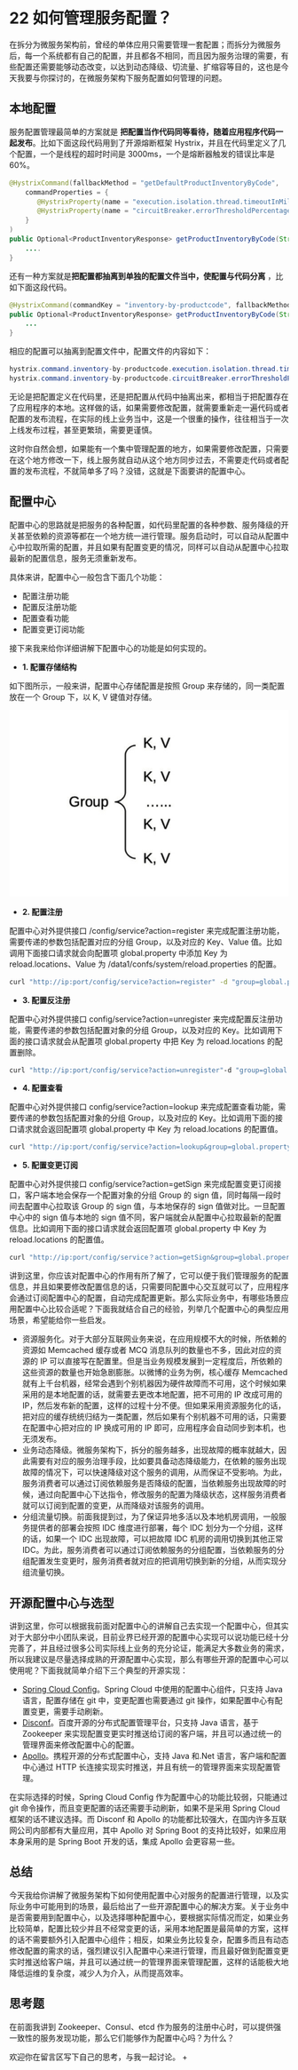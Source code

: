 22 如何管理服务配置？
============

在拆分为微服务架构前，曾经的单体应用只需要管理一套配置；而拆分为微服务后，每一个系统都有自己的配置，并且都各不相同，而且因为服务治理的需要，有些配置还需要能够动态改变，以达到动态降级、切流量、扩缩容等目的，这也是今天我要与你探讨的，在微服务架构下服务配置如何管理的问题。

本地配置
----

服务配置管理最简单的方案就是  **把配置当作代码同等看待，随着应用程序代码一起发布**。比如下面这段代码用到了开源熔断框架 Hystrix，并且在代码里定义了几个配置，一个是线程的超时时间是 3000ms，一个是熔断器触发的错误比率是 60%。

```java
@HystrixCommand(fallbackMethod = "getDefaultProductInventoryByCode",
    commandProperties = {
       @HystrixProperty(name = "execution.isolation.thread.timeoutInMilliseconds", value = "3000"),
       @HystrixProperty(name = "circuitBreaker.errorThresholdPercentage", value="60")
    }
)
public Optional<ProductInventoryResponse> getProductInventoryByCode(String productCode){
    ....
}
```

还有一种方案就是**把配置都抽离到单独的配置文件当中，使配置与代码分离** ，比如下面这段代码。

```java
@HystrixCommand(commandKey = "inventory-by-productcode", fallbackMethod = "getDefaultProductInventoryByCode")
public Optional<ProductInventoryResponse> getProductInventoryByCode(String productCode){
    ...
}
```

相应的配置可以抽离到配置文件中，配置文件的内容如下：

```java
hystrix.command.inventory-by-productcode.execution.isolation.thread.timeoutInMilliseconds=2000
hystrix.command.inventory-by-productcode.circuitBreaker.errorThresholdPercentage=60
```

无论是把配置定义在代码里，还是把配置从代码中抽离出来，都相当于把配置存在了应用程序的本地。这样做的话，如果需要修改配置，就需要重新走一遍代码或者配置的发布流程，在实际的线上业务当中，这是一个很重的操作，往往相当于一次上线发布过程，甚至更繁琐，需要更谨慎。

这时你自然会想，如果能有一个集中管理配置的地方，如果需要修改配置，只需要在这个地方修改一下，线上服务就自动从这个地方同步过去，不需要走代码或者配置的发布流程，不就简单多了吗？没错，这就是下面要讲的配置中心。

配置中心
----

配置中心的思路就是把服务的各种配置，如代码里配置的各种参数、服务降级的开关甚至依赖的资源等都在一个地方统一进行管理。服务启动时，可以自动从配置中心中拉取所需的配置，并且如果有配置变更的情况，同样可以自动从配置中心拉取最新的配置信息，服务无须重新发布。

具体来讲，配置中心一般包含下面几个功能：

* 配置注册功能
* 配置反注册功能
* 配置查看功能
* 配置变更订阅功能

接下来我来给你详细讲解下配置中心的功能是如何实现的。

* **1. 配置存储结构**

如下图所示，一般来讲，配置中心存储配置是按照 Group 来存储的，同一类配置放在一个 Group 下，以 K, V 键值对存储。

![img](assets/ac57322b53b16525e5c1c26b036e694e.jpg)

* **2. 配置注册**

配置中心对外提供接口 /config/service?action=register 来完成配置注册功能，需要传递的参数包括配置对应的分组 Group，以及对应的 Key、Value 值。比如调用下面接口请求就会向配置项 global.property 中添加 Key 为 reload.locations、Value 为 /data1/confs/system/reload.properties 的配置。

```bash
curl "http://ip:port/config/service?action=register" -d "group=global.property&key=reload.locations&value=/data1/confs/system/reload.properties"

```

* **3. 配置反注册**

配置中心对外提供接口 config/service?action=unregister 来完成配置反注册功能，需要传递的参数包括配置对象的分组 Group，以及对应的 Key。比如调用下面的接口请求就会从配置项 global.property 中把 Key 为 reload.locations 的配置删除。

```bash
curl "http://ip:port/config/service?action=unregister"-d "group=global.property&key=reload.locations"

```

* **4. 配置查看**

配置中心对外提供接口 config/service?action=lookup 来完成配置查看功能，需要传递的参数包括配置对象的分组 Group，以及对应的 Key。比如调用下面的接口请求就会返回配置项 global.property 中 Key 为 reload.locations 的配置值。

```bash
curl "http://ip:port/config/service?action=lookup&group=global.property&key=reload.locations"

```

* **5. 配置变更订阅**

配置中心对外提供接口 config/service?action=getSign 来完成配置变更订阅接口，客户端本地会保存一个配置对象的分组 Group 的 sign 值，同时每隔一段时间去配置中心拉取该 Group 的 sign 值，与本地保存的 sign 值做对比。一旦配置中心中的 sign 值与本地的 sign 值不同，客户端就会从配置中心拉取最新的配置信息。比如调用下面的接口请求就会返回配置项 global.property 中 Key 为 reload.locations 的配置值。

```bash
curl "http://ip:port/config/service？action=getSign&group=global.property"

```

讲到这里，你应该对配置中心的作用有所了解了，它可以便于我们管理服务的配置信息，并且如果要修改配置信息的话，只需要同配置中心交互就可以了，应用程序会通过订阅配置中心的配置，自动完成配置更新。那么实际业务中，有哪些场景应用配置中心比较合适呢？下面我就结合自己的经验，列举几个配置中心的典型应用场景，希望能给你一些启发。

* 资源服务化。对于大部分互联网业务来说，在应用规模不大的时候，所依赖的资源如 Memcached 缓存或者 MCQ 消息队列的数量也不多，因此对应的资源的 IP 可以直接写在配置里。但是当业务规模发展到一定程度后，所依赖的这些资源的数量也开始急剧膨胀。以微博的业务为例，核心缓存 Memcached 就有上千台机器，经常会遇到个别机器因为硬件故障而不可用，这个时候如果采用的是本地配置的话，就需要去更改本地配置，把不可用的 IP 改成可用的 IP，然后发布新的配置，这样的过程十分不便。但如果采用资源服务化的话，把对应的缓存统统归结为一类配置，然后如果有个别机器不可用的话，只需要在配置中心把对应的 IP 换成可用的 IP 即可，应用程序会自动同步到本机，也无须发布。
* 业务动态降级。微服务架构下，拆分的服务越多，出现故障的概率就越大，因此需要有对应的服务治理手段，比如要具备动态降级能力，在依赖的服务出现故障的情况下，可以快速降级对这个服务的调用，从而保证不受影响。为此，服务消费者可以通过订阅依赖服务是否降级的配置，当依赖服务出现故障的时候，通过向配置中心下达指令，修改服务的配置为降级状态，这样服务消费者就可以订阅到配置的变更，从而降级对该服务的调用。
* 分组流量切换。前面我提到过，为了保证异地多活以及本地机房调用，一般服务提供者的部署会按照 IDC 维度进行部署，每个 IDC 划分为一个分组，这样的话，如果一个 IDC 出现故障，可以把故障 IDC 机房的调用切换到其他正常 IDC。为此，服务消费者可以通过订阅依赖服务的分组配置，当依赖服务的分组配置发生变更时，服务消费者就对应的把调用切换到新的分组，从而实现分组流量切换。

开源配置中心与选型
---------

讲到这里，你可以根据我前面对配置中心的讲解自己去实现一个配置中心，但其实对于大部分中小团队来说，目前业界已经开源的配置中心实现可以说功能已经十分完善了，并且经过很多公司实际线上业务的充分论证，能满足大多数业务的需求，所以我建议是尽量选择成熟的开源配置中心实现，那么有哪些开源的配置中心可以使用呢？下面我就简单介绍下三个典型的开源实现：

* [Spring Cloud Config](https://github.com/spring-cloud/spring-cloud-config)。Spring Cloud 中使用的配置中心组件，只支持 Java 语言，配置存储在 git 中，变更配置也需要通过 git 操作，如果配置中心有配置变更，需要手动刷新。
* [Disconf](https://github.com/knightliao/disconf)。百度开源的分布式配置管理平台，只支持 Java 语言，基于 Zookeeper 来实现配置变更实时推送给订阅的客户端，并且可以通过统一的管理界面来修改配置中心的配置。
* [Apollo](https://github.com/ctripcorp/apollo)。携程开源的分布式配置中心，支持 Java 和.Net 语言，客户端和配置中心通过 HTTP 长连接实现实时推送，并且有统一的管理界面来实现配置管理。

在实际选择的时候，Spring Cloud Config 作为配置中心的功能比较弱，只能通过 git 命令操作，而且变更配置的话还需要手动刷新，如果不是采用 Spring Cloud 框架的话不建议选择。而 Disconf 和 Apollo 的功能都比较强大，在国内许多互联网公司内部都有大量应用，其中 Apollo 对 Spring Boot 的支持比较好，如果应用本身采用的是 Spring Boot 开发的话，集成 Apollo 会更容易一些。

总结
---

今天我给你讲解了微服务架构下如何使用配置中心对服务的配置进行管理，以及实际业务中可能用到的场景，最后给出了一些开源配置中心的解决方案。关于业务中是否需要用到配置中心，以及选择哪种配置中心，要根据实际情况而定，如果业务比较简单，配置比较少并且不经常变更的话，采用本地配置是最简单的方案，这样的话不需要额外引入配置中心组件；相反，如果业务比较复杂，配置多而且有动态修改配置的需求的话，强烈建议引入配置中心来进行管理，而且最好做到配置变更实时推送给客户端，并且可以通过统一的管理界面来管理配置，这样的话能极大地降低运维的复杂度，减少人为介入，从而提高效率。

思考题
---

在前面我讲到 Zookeeper、Consul、etcd 作为服务的注册中心时，可以提供强一致性的服务发现功能，那么它们能够作为配置中心吗？为什么？

欢迎你在留言区写下自己的思考，与我一起讨论。 +
